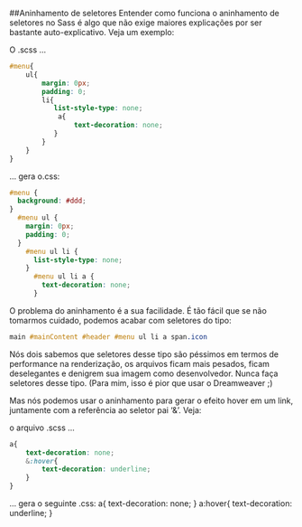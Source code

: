 ##Aninhamento de seletores
Entender como funciona o aninhamento de seletores no Sass é algo que não exige maiores explicações por ser bastante auto-explicativo. Veja um exemplo:

O .scss ...

```css
#menu{
    ul{
        margin: 0px;
        padding: 0;
        li{
           list-style-type: none;
            a{
                text-decoration: none;
           }
        }
    }
}


```

… gera o.css:
```css
#menu {
  background: #ddd; 
}
  #menu ul {
    margin: 0px;
    padding: 0;
  }
    #menu ul li {
      list-style-type: none; 
    }
      #menu ul li a {
        text-decoration: none;
      }

```

O problema do aninhamento é a sua facilidade. É tão fácil que se não tomarmos cuidado, podemos acabar com seletores do tipo:

```css
main #mainContent #header #menu ul li a span.icon
```
Nós dois sabemos que seletores desse tipo são péssimos em termos de performance na renderização, os arquivos ficam mais pesados, ficam deselegantes e denigrem sua imagem como desenvolvedor. Nunca faça seletores desse tipo. (Para mim, isso é pior que usar o Dreamweaver ;)

Mas nós podemos usar o aninhamento para gerar o efeito hover em um link, juntamente com a referência ao seletor pai ‘&’. Veja:

o arquivo .scss ...
```css
a{
    text-decoration: none;
    &:hover{
        text-decoration: underline;
    }
}

```

… gera o seguinte .css:
a{
     text-decoration: none;
}
a:hover{
     text-decoration: underline;
}